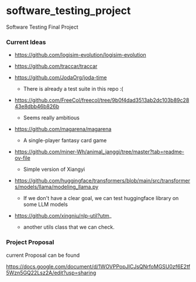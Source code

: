 # software_testing_project
Software Testing Final Project

### Current Ideas

- https://github.com/logisim-evolution/logisim-evolution

- https://github.com/traccar/traccar

- https://github.com/JodaOrg/joda-time
  - There is already a test suite in this repo :(

- https://github.com/FreeCol/freecol/tree/9b0f4dad3513ab2dc103b89c2843e8dbb46b826b
  - Seems really ambitious
- https://github.com/magarena/magarena
  - A single-player fantasy card game
- https://github.com/miner-Wh/animal_janggi/tree/master?tab=readme-ov-file
  - Simple version of Xiangyi
- https://github.com/huggingface/transformers/blob/main/src/transformers/models/llama/modeling_llama.py
  - If we don't have a clear goal, we can test huggingface library on some LLM models
- https://github.com/xingniu/nlp-util?utm_
  - another utils class that we can check.


### Project Proposal

current Proposal can be found 

https://docs.google.com/document/d/1WOVPPopJICJsQNrfoMGSU0zf6E2tf5Wzn5GQ22Lsz2A/edit?usp=sharing 
